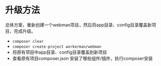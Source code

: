 # 升级方法

总体方案，重新创建一个webman项目，然后将app目录、config目录覆盖新项目，完成升级。

- `composer clear`
- `composer create-project workerman/webman`
- 将原有项目中app目录、config目录覆盖到新项目
- 查看原有项目composer.json 安装了哪些组件/插件，执行composer安装
